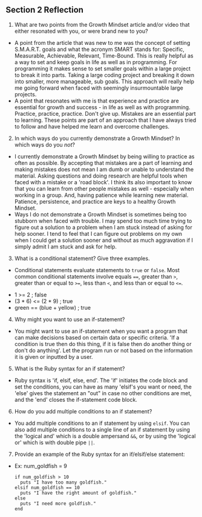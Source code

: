 ## Section 2 Reflection

1. What are two points from the Growth Mindset article and/or video that either resonated with you, or were brand new to you?
 - A point from the article that was new to me was the concept of setting S.M.A.R.T. goals and what the acronym SMART stands for: Specific, Measurable, Achievable, Relevant, Time-Bound. This is really helpful as a way to set and keep goals in life as well as in programming.  For programming it makes sense to set smaller goals within a large project to break it into parts.  Taking a large coding project and breaking it down into smaller, more manageable, sub goals.  This approach will really help me going forward when faced with seemingly insurmountable large projects.
 - A point that resonates with me is that experience and practice are essential for growth and success - in life as well as with programming.  Practice, practice, practice.  Don't give up. Mistakes are an essential part to learning.  These points are part of an approach that I have always tried to follow and have helped me learn and overcome challenges.

2. In which ways do you currently demonstrate a Growth Mindset? In which ways do you _not_?
 - I currently demonstrate a Growth Mindset by being willing to practice as often as possible.  By accepting that mistakes are a part of learning and making mistakes does not mean I am dumb or unable to understand the material.  Asking questions and doing research are helpful tools when faced with a mistake or a 'road block'.  I think its also important to know that you can learn from other people mistakes as well - especially when working in a group.  And, having patience while learning new material.  Patience, persistence, and practice are keys to a healthy Growth Mindset.
 - Ways I do not demonstrate a Growth Mindset is sometimes being too stubborn when faced with trouble.  I may spend too much time trying to figure out a solution to a problem when I am stuck instead of asking for help sooner.  I tend to feel that I can figure out problems on my own when I could get a solution sooner and without as much aggravation if I simply admit I am stuck and ask for help.

3. What is a conditional statement? Give three examples.
 - Conditional statements evaluate statements to `true` or `false`.  Most common conditional statements involve equals `==`, greater than `>`, greater than or equal to `>=`, less than `<`, and less than or equal to `<=`.
  * 1 >= 2 ; false
  * (3 * 6) <= (2 * 9) ; true
  * green == (blue + yellow) ; true

4. Why might you want to use an if-statement?
 - You might want to use an if-statement when you want a program that can make decisions based on certain data or specific criteria.  'If a condition is true then do this thing, if it is false then do another thing or don't do anything'.  Let the program run or not based on the information it is given or inputted by a user.

5. What is the Ruby syntax for an if statement?
 - Ruby syntax is 'if, elsif, else, end'.  The 'if' initiates the code block and set the conditions, you can have as many 'elsif's you want or need, the 'else' gives the statement an "out" in case no other conditions are met, and the 'end' closes the if-statement code block.

6. How do you add multiple conditions to an if statement?
 - You add multiple conditions to an if statement by using `elsif`.  You can also add multiple conditions to a single line of an if statement by using the 'logical and' which is a double ampersand `&&`, or by using the 'logical or' which is with double pipe `||`.

7. Provide an example of the Ruby syntax for an if/elsif/else statement:
 - Ex: num_goldfish = 9

       if num_goldfish > 10
         puts "I have too many goldfish."
       elsif num_goldfish == 10
         puts "I have the right amount of goldfish."
       else
         puts "I need more goldfish."
       end

